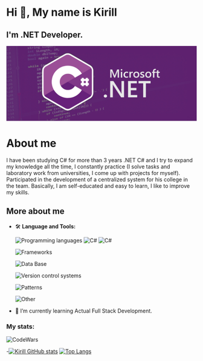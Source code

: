 # Hi 👋, My name is Kirill
## I'm .NET Developer.
![I'm .NET Developer.](https://github.com/BlaynerProgramm/BlaynerProgramm/blob/main/assets/head.jpg?raw=true)

# About me
I have been studying C# for more than 3 years .NET C# and I try to expand my knowledge all the time, I constantly practice (I solve tasks and laboratory work from universities, I come up with projects for myself). Participated in the development of a centralized system for his college in the team. Basically, I am self-educated and easy to learn, I like to improve my skills.
## More about me
- 🛠 __Language and Tools:__

    ![Programming languages](https://img.shields.io/badge/-Programming_languages-gray?style=for-the-badge)
    ![C#](https://img.shields.io/badge/-CSharp-5c00d4?style=for-the-badge&logo=sharp&logoColor=gold)
    ![C#](https://img.shields.io/badge/-JavaScript-5c00d4?style=for-the-badge&logo=JavaScript&logoColor=gold)

    ![Frameworks](https://img.shields.io/badge/Frameworks-ADO.NET,_EntityFramework_Core,_LinqToDb,_WPF-blue?style=for-the-badge)

    ![Data Base](https://img.shields.io/badge/Data_Base-MS_SQL,_MySql,_PostgreSQL-yellow?style=for-the-badge)

    ![Version control systems](https://img.shields.io/badge/Version_control_systems-Git,_TFS-orange?style=for-the-badge)

    ![Patterns](https://img.shields.io/badge/Patterns-MVC,_MVP,_Factory-success?style=for-the-badge)

    ![Other](https://img.shields.io/badge/Other-Understanding_the_principles_OOP,_SOLID,_work_with_XML_and_JSON,_RestApi,_HTML5/CSS3-informational?style=for-the-badge)
    
- 🚀 I’m currently learning Actual Full Stack Development.

### My stats:
![CodeWars](https://www.codewars.com/users/Blayner/badges/small)

-[![Kirill GitHub stats](https://github-readme-stats.vercel.app/api?username=kmaste13&show_icons=true&theme=nightowl)](https://github.com/BlaynerProgramm/github-readme-stats)
[![Top Langs](https://github-readme-stats.vercel.app/api/top-langs/?username=BlaynerProgramm&layout=compact)](https://github.com/anuraghazra/github-readme-stats)

